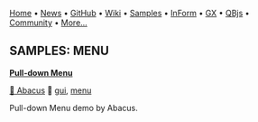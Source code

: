 [Home](https://qb64.com) • [News](../news.md) • [GitHub](https://github.com/QB64Official/qb64) • [Wiki](https://github.com/QB64Official/qb64/wiki) • [Samples](../samples.md) • [InForm](../inform.md) • [GX](../gx.md) • [QBjs](../qbjs.md) • [Community](../community.md) • [More...](../more.md)

## SAMPLES: MENU

**[Pull-down Menu](pull-down-menu/index.md)**

[🐝 Abacus](abacus.md) 🔗 [gui](gui.md), [menu](menu.md)

Pull-down Menu demo by Abacus.
